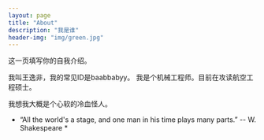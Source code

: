 ```yaml
---
layout: page
title: "About"
description: "我是谁" 
header-img: "img/green.jpg"
---
```


这一页填写你的自我介绍。

我叫王逸非，我的常见ID是baabbabyy。
我是个机械工程师。目前在攻读航空工程硕士。

我想我大概是个心软的冷血怪人。

* “All the world's a stage, and one man in his time plays many parts.” -- W. Shakespeare *